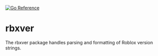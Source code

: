 [![Go Reference](https://pkg.go.dev/badge/github.com/robloxapi/rbxver.svg)](https://pkg.go.dev/github.com/robloxapi/rbxver)

# rbxver

The rbxver package handles parsing and formatting of Roblox version strings.
